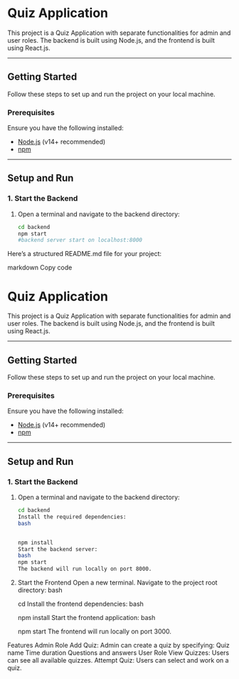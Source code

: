 # Quiz Application

This project is a Quiz Application with separate functionalities for admin and user roles. The backend is built using Node.js, and the frontend is built using React.js.

---

## Getting Started

Follow these steps to set up and run the project on your local machine.

### Prerequisites

Ensure you have the following installed:

- [Node.js](https://nodejs.org/) (v14+ recommended)
- [npm](https://www.npmjs.com/)

---

## Setup and Run

### 1. Start the Backend

1. Open a terminal and navigate to the backend directory:
   ```bash
   cd backend
   npm start
   #backend server start on localhost:8000
   ```

Here’s a structured README.md file for your project:

markdown
Copy code

# Quiz Application

This project is a Quiz Application with separate functionalities for admin and user roles. The backend is built using Node.js, and the frontend is built using React.js.

---

## Getting Started

Follow these steps to set up and run the project on your local machine.

### Prerequisites

Ensure you have the following installed:

- [Node.js](https://nodejs.org/) (v14+ recommended)
- [npm](https://www.npmjs.com/)

---

## Setup and Run

### 1. Start the Backend

1. Open a terminal and navigate to the backend directory:

   ```bash
   cd backend
   Install the required dependencies:
   bash


   npm install
   Start the backend server:
   bash
   npm start
   The backend will run locally on port 8000.
   ```

2. Start the Frontend
   Open a new terminal.
   Navigate to the project root directory:
   bash

   cd <project-path>
   Install the frontend dependencies:
   bash

   npm install
   Start the frontend application:
   bash

   npm start
   The frontend will run locally on port 3000.

Features
Admin Role
Add Quiz: Admin can create a quiz by specifying:
Quiz name
Time duration
Questions and answers
User Role
View Quizzes: Users can see all available quizzes.
Attempt Quiz: Users can select and work on a quiz.
